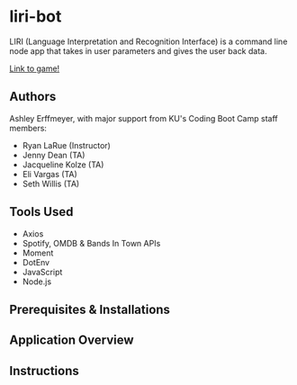# liri-bot

LIRI (Language Interpretation and Recognition Interface) is a command line node app that takes in user parameters and gives the user back data.  

[Link to game!](https://ashleyerffmeyer.github.io/liri-bot/) 

## Authors
Ashley Erffmeyer, with major support from KU's Coding Boot Camp staff members:
* Ryan LaRue (Instructor)
* Jenny Dean (TA)
* Jacqueline Kolze (TA)
* Eli Vargas (TA)
* Seth Willis (TA)

## Tools Used
* Axios
* Spotify, OMDB & Bands In Town APIs
* Moment
* DotEnv
* JavaScript
* Node.js

## Prerequisites & Installations


## Application Overview

## Instructions
